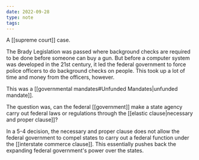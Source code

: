 ```yaml
---
date: 2022-09-28
type: note
tags:
---
```


A [[supreme court]] case.

The Brady Legislation was passed where background checks are required to be done before someone can buy a gun. But before a computer system was developed in the 21st century, it led the federal government to force police officers to do background checks on people. This took up a lot of time and money from the officers, however.

This was a [[governmental mandates#Unfunded Mandates|unfunded mandate]].

The question was, can the federal [[government]] make a state agency carry out federal laws or regulations through the [[elastic clause|necessary and proper clause]]?

In a 5-4 decision, the necessary and proper clause does not allow the federal government to compel states to carry out a federal function under the [[interstate commerce clause]]. This essentially pushes back the expanding federal government's power over the states.
